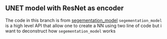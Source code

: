 ## UNET model with ResNet as encoder

The code in this branch is from [segementation_model](https://github.com/qubvel/segmentation_models#models-and-backbones)
`segementation_model` is a high level API that allow one to create a NN using two line of code but i want to deconstruct how `segementation_model` works